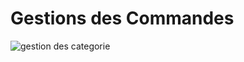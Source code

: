 # Gestions des Commandes
![gestion des categorie](https://github.com/zakaria-333/JSP-Commandes/assets/77533601/7e53544c-7466-481e-8a0e-4cdf553bd20b)

